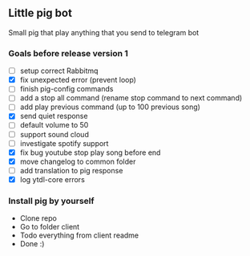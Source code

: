 ## Little pig bot
Small pig that play anything that you send to telegram bot

### Goals before release version 1
- [ ] setup correct Rabbitmq
- [X] fix unexpected error (prevent loop)
- [ ] finish pig-config commands
- [ ] add a stop all command (rename stop command to next command)
- [ ] add play previous command (up to 100 previous song)
- [x] send quiet response
- [ ] default volume to 50
- [ ] support sound cloud
- [ ] investigate spotify support
- [x] fix bug youtube stop play song before end
- [x] move changelog to common folder
- [ ] add translation to pig response
- [x] log ytdl-core errors

### Install pig by yourself
- Clone repo
- Go to folder client
- Todo everything from client readme
- Done :) 
